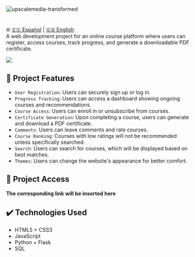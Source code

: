 ![upscalemedia-transformed](https://github.com/user-attachments/assets/0a172975-bc09-4014-b970-ae29381d6826)
# 
🌐 [🇪🇸 Español](./README.md) | [🇬🇧 English](./README_ENG.md) <br>
A web development project for an online course platform where users can register, access courses, track progress, and generate a downloadable PDF certificate.

<p align="left">
  <img src="https://img.shields.io/badge/STATUS-IN%20DEVELOPMENT-green">
</p>

## 🔨 Project Features
- `User Registration`: Users can securely sign up or log in.
- `Progress Tracking`: Users can access a dashboard showing ongoing courses and recommendations.
- `Course Access`: Users can enroll in or unsubscribe from courses.
- `Certificate Generation`: Upon completing a course, users can generate and download a PDF certificate.
- `Comments`: Users can leave comments and rate courses.
- `Course Ranking`: Courses with low ratings will not be recommended unless specifically searched.
- `Search`: Users can search for courses, which will be displayed based on best matches.
- `Themes`: Users can change the website's appearance for better comfort.

## 📁 Project Access
**The corresponding link will be inserted here**

## ✔️ Technologies Used
- HTML5 + CSS3  
- JavaScript  
- Python + Flask  
- SQL
